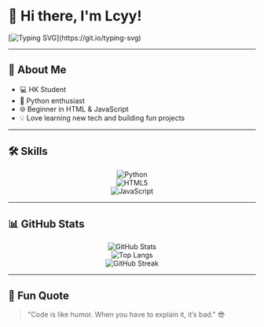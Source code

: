 # 👋 Hi there, I'm Lcyy!

<!-- 打字機動畫 -->
[![Typing SVG](https://readme-typing-svg.herokuapp.com?size=24&color=F772F7&center=true&vCenter=true&width=800&lines=Python+🐍;HTML+%26+JavaScript+✨;Welcome+to+my+GitHub+Profile!)](https://git.io/typing-svg)

---

## 🚀 About Me
- 💻 HK Student
- 🐍 Python enthusiast  
- 🌐 Beginner in HTML & JavaScript  
- 💡 Love learning new tech and building fun projects  

---

## 🛠️ Skills
<div align="center">
  
![Python](https://img.shields.io/badge/Python-3776AB?style=for-the-badge&logo=python&logoColor=white)  
![HTML5](https://img.shields.io/badge/HTML5-E34F26?style=for-the-badge&logo=html5&logoColor=white)  
![JavaScript](https://img.shields.io/badge/JavaScript-F7DF1E?style=for-the-badge&logo=javascript&logoColor=black)  

</div>

---

## 📊 GitHub Stats
<div align="center">

![GitHub Stats](https://github-readme-stats.vercel.app/api?username=lcy8787&show_icons=true&theme=radical)  
![Top Langs](https://github-readme-stats.vercel.app/api/top-langs/?username=lcy8787&layout=compact&theme=radical)  
![GitHub Streak](https://streak-stats.demolab.com?user=lcy8787&theme=radical)  

</div>

---


## 🌟 Fun Quote
> "Code is like humor. When you have to explain it, it’s bad." 😎
